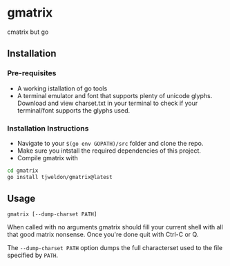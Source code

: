 # gmatrix
cmatrix but go

## Installation

### Pre-requisites

 - A working istallation of go tools
 - A terminal emulator and font that supports plenty of unicode glyphs. Download and view charset.txt in your terminal to check if your terminal/font supports the glyphs used.

### Installation Instructions

 - Navigate to your `$(go env GOPATH)/src` folder and clone the repo.
 - Make sure you intstall the required dependencies of this project.
 - Compile gmatrix with
 ```bash
 cd gmatrix
 go install tjweldon/gmatrix@latest 
 ```
 
 ## Usage
 
 ```
 gmatrix [--dump-charset PATH]
 ```
 
 When called with no arguments gmatrix should fill your current shell with all that good matrix nonsense. Once you're done quit with Ctrl-C or Q.
 
 The `--dump-charset PATH` option dumps the full characterset used to the file specified by `PATH`.
